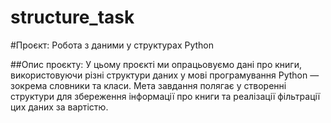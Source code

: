 # structure_task
#Проєкт: Робота з даними у структурах Python

##Опис проєкту:
У цьому проєкті ми опрацьовуємо дані про книги, використовуючи різні структури даних у мові програмування Python — зокрема словники та класи. Мета завдання полягає у створенні структури для збереження інформації про книги та реалізації фільтрації цих даних за вартістю.
